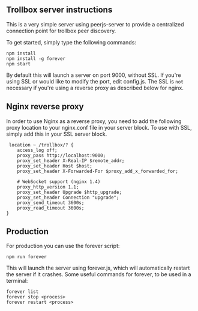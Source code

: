 ## Trollbox server instructions

This is a very simple server using peerjs-server to provide a centralized connection point for trollbox peer discovery.

To get started, simply type the following commands:

```
npm install
npm install -g forever
npm start
```

By default this will launch a server on port 9000, without SSL. If you're using SSL or would like to modify the port, edit config.js. The SSL is `not` necessary if you're using a reverse proxy as described below for nginx.

## Nginx reverse proxy
In order to use Nginx as a reverse proxy, you need to add the following proxy location to your nginx.conf file in your server block. To use with SSL, simply add this in your SSL server block.

```
 location ~ /trollbox/? {
    access_log off;
    proxy_pass http://localhost:9000;
    proxy_set_header X-Real-IP $remote_addr;
    proxy_set_header Host $host;
    proxy_set_header X-Forwarded-For $proxy_add_x_forwarded_for;

    # WebSocket support (nginx 1.4)
    proxy_http_version 1.1;
    proxy_set_header Upgrade $http_upgrade;
    proxy_set_header Connection "upgrade";
    proxy_send_timeout 3600s;
    proxy_read_timeout 3600s;
}
```
## Production
For production you can use the forever script:

```
npm run forever
```
This will launch the server using forever.js, which will automatically restart the server if it crashes. Some useful commands for forever, to be used in a terminal:

```
forever list
forever stop <process>
forever restart <process>
```
